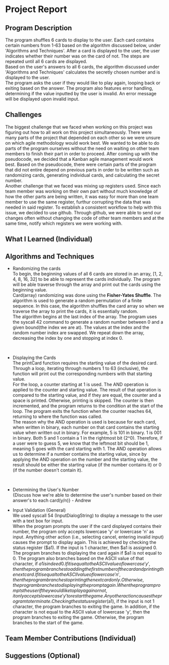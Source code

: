 # Project Report

## Program Description
The program shuffles 6 cards to display to the user. Each card contains certain numbers from 1-63 based on the algorithm discussed below, under 'Algorithms and Techniques'. After a card is displayed to the user, the user indicates whether their number was on the card of not. The steps are repeated until all 6 cards are displayed.  
Based on the user's answers to all 6 cards, the algorithm discussed under 'Algorithms and Techniques' calculates the secretly chosen number and is displayed to the user.  
The program asks the user if they would like to play again, looping back or exiting based on the answer. The program also features error handling, determining if the value inputted by the user is invalid. An error message will be displayed upon invalid input.

## Challenges
The biggest challenge that we faced when working on this project was figuring out how to all work on this project simultaneously. There were many parts of the project that depended on each other so we were unsure on which agile methodology would work best. We wanted to be able to do parts of the program ourselves without the need on waiting on other team members to finish their part in order to proceed. After coming up with the pseudocode, we decided that a Kanban agile management would work best. Based on the pseudocode, there were certain parts of the program that did not entire depend on previous parts in order to be written such as randomizing cards, generating individual cards, and calculating the secret number.  
Another challenge that we faced was mixing up registers used. Since each team member was working on their own part without much knowledge of how the other parts are being written, it was easy for more than one team member to use the same register, furthur corrupting the data that was needed in said register. To establish a consistent workflow to help with this issue, we decided to use github. Through github, we were able to send our changes often without changing the code of other team members and at the same time, notify which registers we were working with.

## What I Learned (Individual)

## Algorithms and Techniques
- Randomizing the cards  
To begin, the beginning values of all 6 cards are stored in an array, [1, 2, 4, 8, 16, 32] to be able to represent the cards individually. The program will be able traverse through the array and print out the cards using the beginning value.  
Card(array) randomizing was done using the **Fisher-Yates Shuffle**. The algorithm is used to generate a random permutation of a finite sequence. In this case, the algorithm shuffles the card array so when we traverse the array to print the cards, it is essentially random.  
The algorithm begins at the last index of the array. The program uses the syscall 42 command to generate a random number between 0 and a given bound(the index we are at). The values at the index and the random number index are swapped. We repeat down the array, decreasing the index by one and stopping at index 0. 
<br/>

- Displaying the Cards  
The printCard function requires the starting value of the desired card. Through a loop, iterating through numbers 1 to 63 (inclusive), the function will print out the corresponding numbers with that starting value.  
For the loop, a counter starting at 1 is used. The AND operation is applied to the counter and starting value. The result of that operation is compared to the starting value, and if they are equal, the counter and a space is printed. Otherwise, printing is skipped. The counter is then incremented, and the program returns to the condition at the start of the loop. The program exits the function when the counter reaches 64, returning to where the function was called.  
The reason why the AND operation is used is because for each card, when written in binary, each number on that card contains the starting value when written out in binary. For example, 5 is 101 in binary. 1 is 001 in binary. Both 5 and 1 contain a 1 in the rightmost bit (2^0). Therefore, if a user were to guess 5, we know that the leftmost bit should be 1, meaning 5 goes with the card starting with 1. The AND operation allows us to determine if a number contains the starting value, since by applying the AND operation on the number and the starting value, the result should be either the starting value (if the number contains it) or 0 (if the number doesn't contain it).
<br/>

- Determining the User's Number  
{Discuss how we're able to determine the user's number based on their answer's to each card(y/n)} - Andrew  

- Input Validation (General)  
We used syscall 54 (InputDialogString) to display a message to the user with a text box for input.  
When the program prompts the user if the card displayed contains their number, the program only accepts lowercase 'y' or lowercase 'n' as input. Anything other action (i.e., selecting cancel, entering invalid input) causes the prompt to display again. This is achieved by checking the status register ($a1). If the input is 1 character, then $a1 is assigned 0. The program branches to displaying the card again if $a1 is not equal to 0. The program also branches based on the ASCII value of that character, if $a1 is indeed 0. If it is equal to the ASCII value of lowercase 'y', then the program branches to adding the first number of the card and printing the next card. If it is equal to the ASCII value of lowercase 'n', then the program branches to printing the next card only. Otherwise, the program branches to displaying the prompt again.  
When the program prompts the user if they would like to play again or not, it only accepts lowercase 'y' to restart the game. Any other action causes the program to terminate. Checking the status register ($a1), if the input is not 1 character, the program branches to exiting the game. In addition, if the character is not equal to the ASCII value of lowercase 'y', then the program branches to exiting the game. Otherwise, the program branches to the start of the game.

## Team Member Contributions (Individual)

## Suggestions (Optional)


